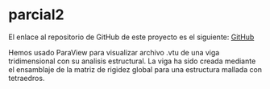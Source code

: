 # parcial2

El enlace al repositorio de GitHub de este proyecto es el siguiente: [GitHub]([https://github.com/jzazooro/pizzeria-nivel-2.git](https://github.com/jzazooro/parcial2.git))

Hemos usado ParaView para visualizar archivo .vtu de una viga tridimensional con su analisis estructural. La viga ha sido creada mediante el ensamblaje de la matriz de rigidez global para una estructura mallada con tetraedros.
